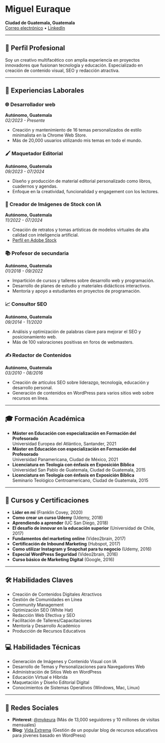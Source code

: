 # Miguel Euraque

**Ciudad de Guatemala, Guatemala**  
[Correo electrónico](mailto:miguel@vidaextrema.org) • [LinkedIn](https://linkedin.com/in/mykeura)

---

## 🌟 Perfil Profesional

Soy un creativo multifacético con amplia experiencia en proyectos innovadores que fusionan tecnología y educación. Especializado en creación de contenido visual, SEO y redacción atractiva.

---

## 💼 Experiencias Laborales

### 🌐 Desarrollador web

**Autónomo, Guatemala**  
_02/2023 - Presente_

- Creación y mantenimiento de 16 temas personalizados de estilo minimalista en la Chrome Web Store.
- Más de 20,000 usuarios utilizando mis temas en todo el mundo.

### 🖌️ Maquetador Editorial

**Autónomo, Guatemala**  
_09/2023 - 07/2024_

- Diseño y producción de material editorial personalizado como libros, cuadernos y agendas.
- Enfoque en la creatividad, funcionalidad y engagement con los lectores.

### 🎨 Creador de Imágenes de Stock con IA

**Autónomo, Guatemala**  
_11/2022 - 07/2024_

- Creación de retratos y tomas artísticas de modelos virtuales de alta calidad con inteligencia artificial.
- [Perfil en Adobe Stock](https://stock.adobe.com/contributor/211684417/Miguel)

### 📚 Profesor de secundaria

**Autónomo, Guatemala**  
_01/2018 - 09/2022_

- Impartición de cursos y talleres sobre desarrollo web y programación.
- Desarrollo de planes de estudio y materiales didácticos interactivos.
- Mentoría y apoyo a estudiantes en proyectos de programación.

### 📈 Consultor SEO

**Autónomo, Guatemala**  
_09/2014 - 11/2020_
- Análisis y optimización de palabras clave para mejorar el SEO y posicionamiento web.
- Más de 100 valoraciones positivas en foros de webmasters.

### ✍️ Redactor de Contenidos

**Autónomo, Guatemala**  
_03/2010 - 08/2016_

- Creación de artículos SEO sobre liderazgo, tecnología, educación y desarrollo personal.
- Generación de contenidos en WordPress para varios sitios web sobre recursos en línea.

---

## 🎓 Formación Académica

- **Máster en Educación con especialización en Formación del Profesorado**  
  Universidad Europea del Atlántico, Santander, 2021
- **Máster en Educación con especialización en Formación del Profesorado**  
  Universidad Panamericana, Ciudad de México, 2021
- **Licenciatura en Teología con énfasis en Exposición Bíblica**  
  Universidad San Pablo de Guatemala, Ciudad de Guatemala, 2015
- **Licenciatura en Teología con énfasis en Exposición Bíblica**  
  Seminario Teológico Centroamericano, Ciudad de Guatemala, 2015

---

## 📜 Cursos y Certificaciones

- **Líder en mí** (Franklin Covey, 2020)
- **Como crear un curso Udemy** (Udemy, 2018)
- **Aprendiendo a aprender** (UC San Diego, 2018)
- **El desafío de innovar en la educación superior** (Universidad de Chile, 2017)
- **Fundamentos del marketing online** (Video2brain, 2017)
- **Certificación de Inbound Marketing** (Hubspot, 2017)
- **Como utilizar Instagram y Snapchat para tu negocio** (Udemy, 2016)
- **Especial WordPress Seguridad** (Video2brain, 2016)
- **Curso básico de Marketing Digital** (Google, 2016)

---

## 🛠️ Habilidades Claves

- Creación de Contenidos Digitales Atractivos
- Gestión de Comunidades en Línea
- Community Management
- Optimización SEO (White Hat)
- Redacción Web Efectiva y SEO
- Facilitación de Talleres/Capacitaciones
- Mentoría y Desarrollo Académico
- Producción de Recursos Educativos

## 💻 Habilidades Técnicas

- Generación de Imágenes y Contenido Visual con IA
- Desarrollo de Temas y Personalizaciones para Navegadores Web
- Administración de Sitios Web en WordPress
- Educación Virtual e Híbrida
- Maquetación y Diseño Editorial Digital
- Conocimientos de Sistemas Operativos (Windows, Mac, Linux)

---

## 📱 Redes Sociales

- **Pinterest**: [@mykeura](https://www.pinterest.com/mykeura) (Más de 13,000 seguidores y 10 millones de visitas mensuales)
- **Blog**: [Vida Extrema](https://vidaextrema.com) (Gestión de un popular blog de recursos educativos para jóvenes basado en WordPress)
